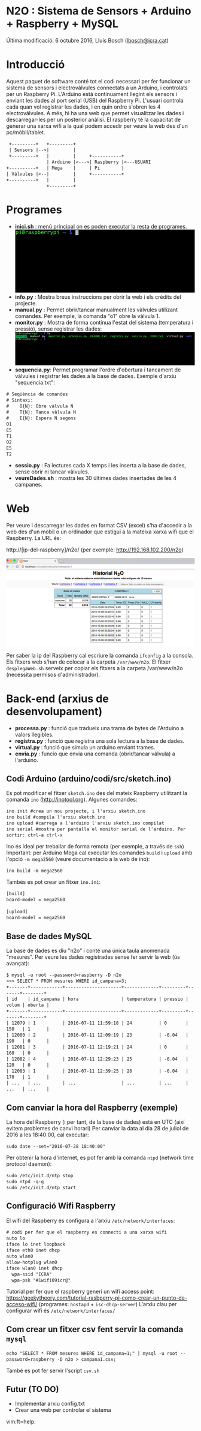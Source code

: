 # N2O : Sistema de Sensors + Arduino + Raspberry + MySQL

Última modificació: 6 octubre 2016, Lluís Bosch (lbosch@icra.cat)

Introducció
===========

Aquest paquet de software conté tot el codi necessari per fer funcionar un sistema de sensors i electrovàlvules connectats a un Arduino, 
i controlats per un Raspberry Pi. L'Arduino està contínuament llegint els sensors i enviant les dades al port serial (USB) del Raspberry Pi. 
L'usuari controla cada quan vol registrar les dades, i en quin ordre s'obren les 4 electrovàlvules.
A més, hi ha una web que permet visualitzar les dades i descarregar-les per un posterior anàlisi.
El raspberry té la capacitat de generar una xarxa wifi a la qual podem accedir per veure la web des d'un pc/mòbil/tablet.

     +---------+   +---------+
     | Sensors |-->|         |
     +---------+   |         |     +-----------+
                   | Arduino |<--->| Raspberry |<---USUARI
    +----------+   | Mega    |     | Pi        |
    | Vàlvules |<--|         |     +-----------+
    +----------+   |         |
                   +---------+

Programes
=========

- __inici.sh__    : menú principal on es poden executar la resta de programes.
![](https://raw.githubusercontent.com/holalluis/n2o/master/gif/inici.gif)
- __info.py__     : Mostra breus instruccions per obrir la web i els crèdits del projecte.
- __manual.py__   : Permet obrir/tancar manualment les vàlvules utilizant comandes. Per exemple, la comanda "o1" obre la vàlvula 1.
- __monitor.py__  : Mostra de forma contínua l'estat del sistema (temperatura i pressió), sense registrar les dades:
![](https://raw.githubusercontent.com/holalluis/n2o/master/gif/monitor.gif)
- __sequencia.py__: Permet programar l'ordre d'obertura i tancament de vàlvules i registrar les dades a la base de dades.
Exemple d'arxiu "sequencia.txt":

```
# Seqüència de comandes 
# Sintaxi:
#    O{N}: Obre vàlvula N
#    T{N}: Tanca vàlvula N
#    E{N}: Espera N segons
O1
E5
T1
O2
E5
T2
```

- __sessio.py__     : Fa lectures cada X temps i les inserta a la base de dades, sense obrir ni tancar vàlvules.
- __veureDades.sh__ : mostra les 30 últimes dades insertades de les 4 campanes.

Web
===

Per veure i descarregar les dades en format CSV (excel) s'ha d'accedir a la web des d'un mòbil o un ordinador 
que estigui a la mateixa xarxa wifi que el Raspberry. La URL és:

  http://[ip-del-raspberry]/n2o/ (per exemple: http://192.168.102.200/n2o)

![](https://raw.githubusercontent.com/holalluis/n2o/master/gif/web.png)

Per saber la ip del Raspberry cal escriure la comanda `ifconfig` a la consola.
Els fitxers web s'han de colocar a la carpeta `/var/www/n2o`.
El fitxer `desplegaWeb.sh` serveix per copiar els fitxers a la carpeta /var/www/n2o (necessita permisos d'administrador).

Back-end (arxius de desenvolupament)
====================================

- __processa.py__ : funció que tradueix una trama de bytes de l'Arduino a valors llegibles.
- __registra.py__ : funció que registra una sola lectura a la base de dades.
- __virtual.py__  : funció que simula un arduino enviant trames.
- __envia.py__    : funció que envia una comanda (obrir/tancar vàlvula) a l'arduino.

## Codi Arduino (arduino/codi/src/sketch.ino)

Es pot modificar el fitxer `sketch.ino` des del mateix Raspberry utilitzant la comanda `ino` (http://inotool.org). Algunes comandes:

```
ino init #crea un nou projecte, i l'arxiu sketch.ino
ino build #compila l'arxiu sketch.ino
ino upload #carrega a l'arduino l'arxiu sketch.ino compilat
ino serial #mostra per pantalla el monitor serial de l'arduino. Per sortir: ctrl-a ctrl-x
```

Ino és ideal per treballar de forma remota (per exemple, a través de `ssh`)
Important: per Arduino Mega cal executar les comandes `build` i `upload` amb l'opció `-m mega2560` (veure documentacio a la web de ino):

```
ino build -m mega2560
```

Tambés es pot crear un fitxer `ino.ini`:

```
[build]
board-model = mega2560

[upload]
board-model = mega2560
```

## Base de dades MySQL

La base de dades es diu "n2o" i conté una única taula anomenada "mesures". 
Per veure les dades registrades sense fer servir la web (ús avançat):

```
$ mysql -u root --password=raspberry -D n2o
>>> SELECT * FROM mesures WHERE id_campana=3;
+-------+------------+---------------------+-------------+---------+-------+--------+
| id    | id_campana | hora                | temperatura | pressio | volum | oberta |
+-------+------------+---------------------+-------------+---------+-------+--------+
| 12079 | 1          | 2016-07-11 11:59:18 | 24          | 0       | 150   | 1      |
| 12080 | 2          | 2016-07-11 12:09:19 | 23          | -0.04   | 190   | 0      |
| 12081 | 3          | 2016-07-11 12:19:21 | 24          | 0       | 160   | 0      |
| 12082 | 4          | 2016-07-11 12:29:23 | 25          | -0.04   | 120   | 0      |
| 12083 | 1          | 2016-07-11 12:39:25 | 26          | -0.04   | 170   | 1      |
| ...   | ...        | ...                 | ...         | ...     | ...   | ...    |
```

## Com canviar la hora del Raspberry (exemple)

La hora del Raspberry (i per tant, de la base de dades) està en UTC (així evitem problemes de canvi horari)
Per canviar la data al dia 28 de juliol de 2016 a les 18:40:00, cal executar:

```
sudo date --set="2016-07-28 18:40:00"
```

Per obtenir la hora d'internet, es pot fer amb la comanda `ntpd` (network time protocol daemon):

```
sudo /etc/init.d/ntp stop
sudo ntpd -q-g
sudo /etc/init.d/ntp start
```

## Configuració Wifi Raspberry

El wifi del Raspberry es configura a l'arxiu `/etc/network/interfaces`:

```
# codi per fer que el raspberry es connecti a una xarxa wifi
auto lo
iface lo inet loopback
iface eth0 inet dhcp
auto wlan0
allow-hotplug wlan0
iface wlan0 inet dhcp
  wpa-ssid "ICRA"
  wpa-psk "#1wifi09icr@"
```

Tutorial per fer que el raspberry generi un wifi access point: 
https://geekytheory.com/tutorial-rasbperry-pi-como-crear-un-punto-de-acceso-wifi/
(programes: `hostapd` + `isc-dhcp-server`)
L'arxiu clau per configurar wifi és `/etc/network/interfaces/`

## Com crear un fitxer csv fent servir la comanda `mysql`

```
echo "SELECT * FROM mesures WHERE id_campana=1;" | mysql -u root --password=raspberry -D n2o > campana1.csv;
```
També es pot fer servir l'script `csv.sh`

## Futur (TO DO)

* Implementar arxiu config.txt
* Crear una web per controlar el sistema

vim:ft=help:

